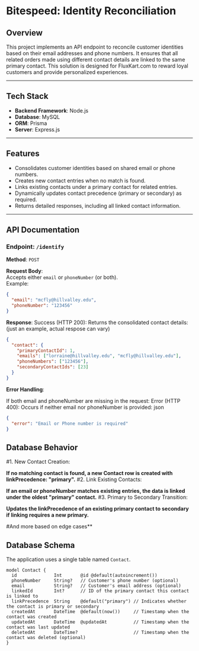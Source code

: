 # Bitespeed: Identity Reconciliation

## Overview

This project implements an API endpoint to reconcile customer identities based on their email addresses and phone numbers. It ensures that all related orders made using different contact details are linked to the same primary contact. This solution is designed for FluxKart.com to reward loyal customers and provide personalized experiences.

---

## Tech Stack

- **Backend Framework**: Node.js
- **Database**: MySQL
- **ORM**: Prisma
- **Server**: Express.js

---

## Features

- Consolidates customer identities based on shared email or phone numbers.
- Creates new contact entries when no match is found.
- Links existing contacts under a primary contact for related entries.
- Dynamically updates contact precedence (primary or secondary) as required.
- Returns detailed responses, including all linked contact information.

---

## API Documentation

### Endpoint: `/identify`

**Method**: `POST`

**Request Body**:  
Accepts either `email` or `phoneNumber` (or both).  
Example:

```json
{
  "email": "mcfly@hillvalley.edu",
  "phoneNumber": "123456"
}
```
**Response**:
Success (HTTP 200): Returns the consolidated contact details:(just an example, actual respose can vary)
```json
{
  "contact": {
    "primaryContactId": 1,
    "emails": ["lorraine@hillvalley.edu", "mcfly@hillvalley.edu"],
    "phoneNumbers": ["123456"],
    "secondaryContactIds": [23]
  }
}
```
**Error Handling**:

If both email and phoneNumber are missing in the request:
Error (HTTP 400): Occurs if neither email nor phoneNumber is provided:
json
```json
{
  "error": "Email or Phone number is required"
}
```
## Database Behavior
#1. New Contact Creation: 

**If no matching contact is found, a new Contact row is created with linkPrecedence: "primary".**
#2. Link Existing Contacts: 

**If an email or phoneNumber matches existing entries, the data is linked under the oldest "primary" contact.**
#3. Primary to Secondary Transition:

**Updates the linkPrecedence of an existing primary contact to secondary if linking requires a new primary.**

#And more based on edge cases**
## Database Schema

The application uses a single table named `Contact`.

```prisma
model Contact {
  id              Int       @id @default(autoincrement())
  phoneNumber     String?   // Customer's phone number (optional)
  email           String?   // Customer's email address (optional)
  linkedId        Int?      // ID of the primary contact this contact is linked to
  linkPrecedence  String    @default("primary") // Indicates whether the contact is primary or secondary
  createdAt       DateTime  @default(now())     // Timestamp when the contact was created
  updatedAt       DateTime  @updatedAt          // Timestamp when the contact was last updated
  deletedAt       DateTime?                     // Timestamp when the contact was deleted (optional)
}
```

